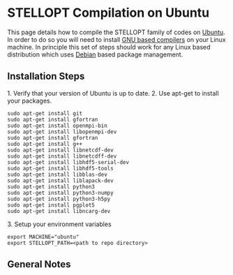 STELLOPT Compilation on Ubuntu
==============================

This page details how to compile the STELLOPT family of codes on
[Ubuntu](@http://www.ubuntu.com/). In order to do so you will need to
install [GNU based compilers](@http://gcc.gnu.org/) on your Linux
machine. In principle this set of steps should work for any Linux based
distribution which uses [Debian](@https://www.debian.org/) based package
management.

Installation Steps
-----

1\. Verify that your version of Ubuntu is up to date.
2\. Use apt-get to install your packages. 

    sudo apt-get install git
    sudo apt-get install gfortran
    sudo apt-get install openmpi-bin
    sudo apt-get install libopenmpi-dev
    sudo apt-get install gfortran
    sudo apt-get install g++
    sudo apt-get install libnetcdf-dev
    sudo apt-get install libnetcdff-dev
    sudo apt-get install libhdf5-serial-dev
    sudo apt-get install libhdf5-tools
    sudo apt-get install libblas-dev
    sudo apt-get install liblapack-dev
    sudo apt-get install python3
    sudo apt-get install python3-numpy
    sudo apt-get install python3-h5py
    sudo apt-get install pgplot5
    sudo apt-get install libncarg-dev

3\. Setup your environment variables

    export MACHINE="ubuntu"
    export STELLOPT_PATH=<path to repo directory>


General Notes
-------------


